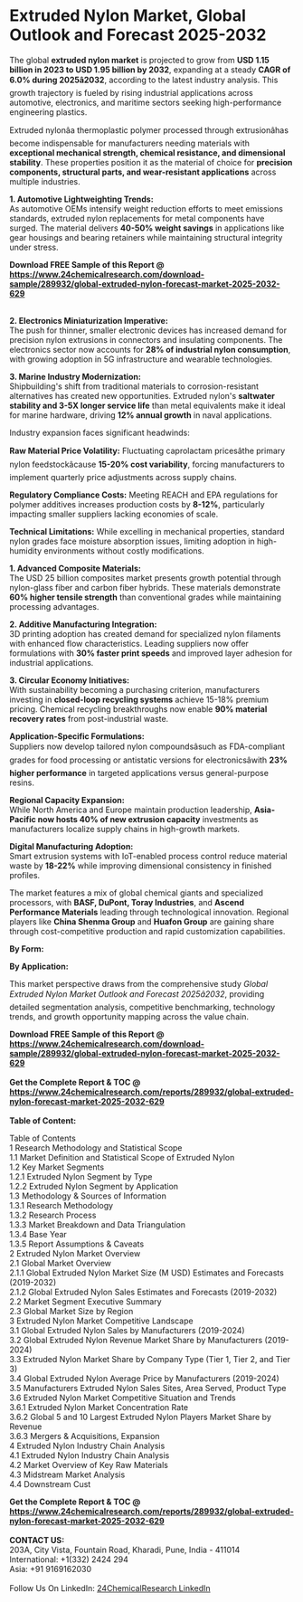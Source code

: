 <h1>Extruded Nylon Market, Global Outlook and Forecast 2025-2032</h1><p>The global <strong>extruded nylon market</strong> is projected to grow from <strong>USD 1.15 billion in 2023 to USD 1.95 billion by 2032</strong>, expanding at a steady <strong>CAGR of 6.0% during 2025â2032</strong>, according to the latest industry analysis. This growth trajectory is fueled by rising industrial applications across automotive, electronics, and maritime sectors seeking high-performance engineering plastics.</p><p>Extruded nylonâa thermoplastic polymer processed through extrusionâhas become indispensable for manufacturers needing materials with <strong>exceptional mechanical strength, chemical resistance, and dimensional stability</strong>. These properties position it as the material of choice for <strong>precision components, structural parts, and wear-resistant applications</strong> across multiple industries.</p><p><strong>1. Automotive Lightweighting Trends:</strong><br>
As automotive OEMs intensify weight reduction efforts to meet emissions standards, extruded nylon replacements for metal components have surged. The material delivers <strong>40-50% weight savings</strong> in applications like gear housings and bearing retainers while maintaining structural integrity under stress.</p><div><b>Download FREE Sample of this Report @ 
            <a href="https://www.24chemicalresearch.com/download-sample/289932/global-extruded-nylon-forecast-market-2025-2032-629">
            https://www.24chemicalresearch.com/download-sample/289932/global-extruded-nylon-forecast-market-2025-2032-629</a></b></div><br><p><strong>2. Electronics Miniaturization Imperative:</strong><br>
The push for thinner, smaller electronic devices has increased demand for precision nylon extrusions in connectors and insulating components. The electronics sector now accounts for <strong>28% of industrial nylon consumption</strong>, with growing adoption in 5G infrastructure and wearable technologies.</p><p><strong>3. Marine Industry Modernization:</strong><br>
Shipbuilding's shift from traditional materials to corrosion-resistant alternatives has created new opportunities. Extruded nylon's <strong>saltwater stability and 3-5X longer service life</strong> than metal equivalents make it ideal for marine hardware, driving <strong>12% annual growth</strong> in naval applications.</p><p>Industry expansion faces significant headwinds:</p><p><strong>Raw Material Price Volatility:</strong> Fluctuating caprolactam pricesâthe primary nylon feedstockâcause <strong>15-20% cost variability</strong>, forcing manufacturers to implement quarterly price adjustments across supply chains.</p><p><strong>Regulatory Compliance Costs:</strong> Meeting REACH and EPA regulations for polymer additives increases production costs by <strong>8-12%</strong>, particularly impacting smaller suppliers lacking economies of scale.</p><p><strong>Technical Limitations:</strong> While excelling in mechanical properties, standard nylon grades face moisture absorption issues, limiting adoption in high-humidity environments without costly modifications.</p><p><strong>1. Advanced Composite Materials:</strong><br>
The USD 25 billion composites market presents growth potential through nylon-glass fiber and carbon fiber hybrids. These materials demonstrate <strong>60% higher tensile strength</strong> than conventional grades while maintaining processing advantages.</p><p><strong>2. Additive Manufacturing Integration:</strong><br>
3D printing adoption has created demand for specialized nylon filaments with enhanced flow characteristics. Leading suppliers now offer formulations with <strong>30% faster print speeds</strong> and improved layer adhesion for industrial applications.</p><p><strong>3. Circular Economy Initiatives:</strong><br>
With sustainability becoming a purchasing criterion, manufacturers investing in <strong>closed-loop recycling systems</strong> achieve 15-18% premium pricing. Chemical recycling breakthroughs now enable <strong>90% material recovery rates</strong> from post-industrial waste.</p><p><strong>Application-Specific Formulations:</strong><br>
	Suppliers now develop tailored nylon compoundsâsuch as FDA-compliant grades for food processing or antistatic versions for electronicsâwith <strong>23% higher performance</strong> in targeted applications versus general-purpose resins.</p><p><strong>Regional Capacity Expansion:</strong><br>
	While North America and Europe maintain production leadership, <strong>Asia-Pacific now hosts 40% of new extrusion capacity</strong> investments as manufacturers localize supply chains in high-growth markets.</p><p><strong>Digital Manufacturing Adoption:</strong><br>
	Smart extrusion systems with IoT-enabled process control reduce material waste by <strong>18-22%</strong> while improving dimensional consistency in finished profiles.</p><p>The market features a mix of global chemical giants and specialized processors, with <strong>BASF, DuPont, Toray Industries</strong>, and <strong>Ascend Performance Materials</strong> leading through technological innovation. Regional players like <strong>China Shenma Group</strong> and <strong>Huafon Group</strong> are gaining share through cost-competitive production and rapid customization capabilities.</p><p><strong>By Form:</strong></p><p><strong>By Application:</strong></p><p>This market perspective draws from the comprehensive study <em>Global Extruded Nylon Market Outlook and Forecast 2025â2032</em>, providing detailed segmentation analysis, competitive benchmarking, technology trends, and growth opportunity mapping across the value chain.</p><div><b>Download FREE Sample of this Report @ 
            <a href="https://www.24chemicalresearch.com/download-sample/289932/global-extruded-nylon-forecast-market-2025-2032-629">
            https://www.24chemicalresearch.com/download-sample/289932/global-extruded-nylon-forecast-market-2025-2032-629</a></b></div><br><div><b>Get the Complete Report & TOC @ 
            <a href="https://www.24chemicalresearch.com/reports/289932/global-extruded-nylon-forecast-market-2025-2032-629">
            https://www.24chemicalresearch.com/reports/289932/global-extruded-nylon-forecast-market-2025-2032-629</a></b></div><br>
            <b>Table of Content:</b><p>Table of Contents<br />
1 Research Methodology and Statistical Scope<br />
1.1 Market Definition and Statistical Scope of Extruded Nylon<br />
1.2 Key Market Segments<br />
1.2.1 Extruded Nylon Segment by Type<br />
1.2.2 Extruded Nylon Segment by Application<br />
1.3 Methodology & Sources of Information<br />
1.3.1 Research Methodology<br />
1.3.2 Research Process<br />
1.3.3 Market Breakdown and Data Triangulation<br />
1.3.4 Base Year<br />
1.3.5 Report Assumptions & Caveats<br />
2 Extruded Nylon Market Overview<br />
2.1 Global Market Overview<br />
2.1.1 Global Extruded Nylon Market Size (M USD) Estimates and Forecasts (2019-2032)<br />
2.1.2 Global Extruded Nylon Sales Estimates and Forecasts (2019-2032)<br />
2.2 Market Segment Executive Summary<br />
2.3 Global Market Size by Region<br />
3 Extruded Nylon Market Competitive Landscape<br />
3.1 Global Extruded Nylon Sales by Manufacturers (2019-2024)<br />
3.2 Global Extruded Nylon Revenue Market Share by Manufacturers (2019-2024)<br />
3.3 Extruded Nylon Market Share by Company Type (Tier 1, Tier 2, and Tier 3)<br />
3.4 Global Extruded Nylon Average Price by Manufacturers (2019-2024)<br />
3.5 Manufacturers Extruded Nylon Sales Sites, Area Served, Product Type<br />
3.6 Extruded Nylon Market Competitive Situation and Trends<br />
3.6.1 Extruded Nylon Market Concentration Rate<br />
3.6.2 Global 5 and 10 Largest Extruded Nylon Players Market Share by Revenue<br />
3.6.3 Mergers & Acquisitions, Expansion<br />
4 Extruded Nylon Industry Chain Analysis<br />
4.1 Extruded Nylon Industry Chain Analysis<br />
4.2 Market Overview of Key Raw Materials<br />
4.3 Midstream Market Analysis<br />
4.4 Downstream Cust</p><div><b>Get the Complete Report & TOC @ 
            <a href="https://www.24chemicalresearch.com/reports/289932/global-extruded-nylon-forecast-market-2025-2032-629">
            https://www.24chemicalresearch.com/reports/289932/global-extruded-nylon-forecast-market-2025-2032-629</a></b></div><br><b>CONTACT US:</b><br>
            203A, City Vista, Fountain Road, Kharadi, Pune, India - 411014<br>
            International: +1(332) 2424 294<br>
            Asia: +91 9169162030 <br><br>
            Follow Us On LinkedIn: <a href="https://www.linkedin.com/company/24chemicalresearch/">24ChemicalResearch LinkedIn</a>